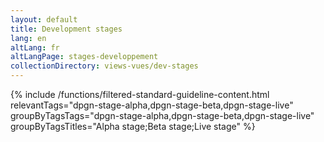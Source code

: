 ```yaml
---
layout: default
title: Development stages
lang: en
altLang: fr
altLangPage: stages-developpement
collectionDirectory: views-vues/dev-stages
---
```

{% include /functions/filtered-standard-guideline-content.html relevantTags="dpgn-stage-alpha,dpgn-stage-beta,dpgn-stage-live"  groupByTagsTags="dpgn-stage-alpha,dpgn-stage-beta,dpgn-stage-live" groupByTagsTitles="Alpha stage;Beta stage;Live stage" %}

